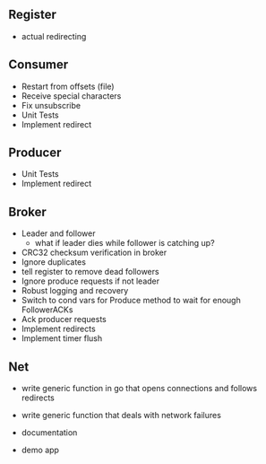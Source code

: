 ## Register
- actual redirecting

## Consumer
- Restart from offsets (file)
- Receive special characters
- Fix unsubscribe
- Unit Tests
- Implement redirect

## Producer
- Unit Tests
- Implement redirect

## Broker
- Leader and follower
  - what if leader dies while follower is catching up?
- CRC32 checksum verification in broker
- Ignore duplicates
- tell register to remove dead followers
- Ignore produce requests if not leader
- Robust logging and recovery
- Switch to cond vars for Produce method to wait for enough FollowerACKs
- Ack producer requests
- Implement redirects
- Implement timer flush

## Net
- write generic function in go that opens connections and follows redirects
- write generic function that deals with network failures

- documentation
- demo app
